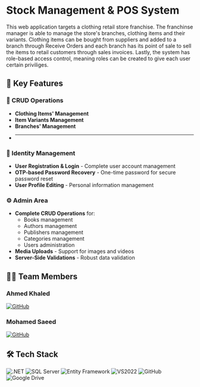 # Stock Management & POS System

This web application targets a clothing retail store franchise. The franchinse manager is able to manage the store's branches, clothing items and their variants. Clothing items can be bought from suppliers and added to a branch through Receive Orders and each branch has its point of sale to sell the items to retail customers through sales invoices. Lastly, the system has role-based access control, meaning roles can be created to give each user certain priviliges.

## 🌟 Key Features

### 👥 CRUD Operations
- **Clothing Items' Management**
- **Item Variants Management**
- **Branches' Management**
- ****

### 🔐 Identity Management
- **User Registration & Login** - Complete user account management
- **OTP-based Password Recovery** - One-time password for secure password reset
- **User Profile Editing** - Personal information management

### ⚙️ Admin Area
- **Complete CRUD Operations** for:
  - Books management
  - Authors management
  - Publishers management
  - Categories management
  - Users administration
- **Media Uploads** - Support for images and videos
- **Server-Side Validations** - Robust data validation


## 👨‍💻 Team Members

### Ahmed Khaled
[![GitHub](https://img.shields.io/badge/GitHub-Profile-blue?logo=github)](https://github.com/AhmedMekheimer)

### Mohamed Saeed
[![GitHub](https://img.shields.io/badge/GitHub-Profile-blue?logo=github)](https://github.com/Mohmaed-Saaed)


## 🛠 Tech Stack

![.NET](https://img.shields.io/badge/.NET-ASP.NET%20Core%20MVC-blue?logo=dotnet)
![SQL Server](https://img.shields.io/badge/Database-SQL%20Server-red?logo=microsoft-sql-server)
![Entity Framework](https://img.shields.io/badge/ORM-Entity%20Framework-green)
![VS2022](https://img.shields.io/badge/IDE-VS2022-purple?logo=visual-studio)
![GitHub](https://img.shields.io/badge/Platform-GitHub-black?logo=github)
![Google Drive](https://img.shields.io/badge/Docs-Google%20Drive-yellow?logo=google-drive)
